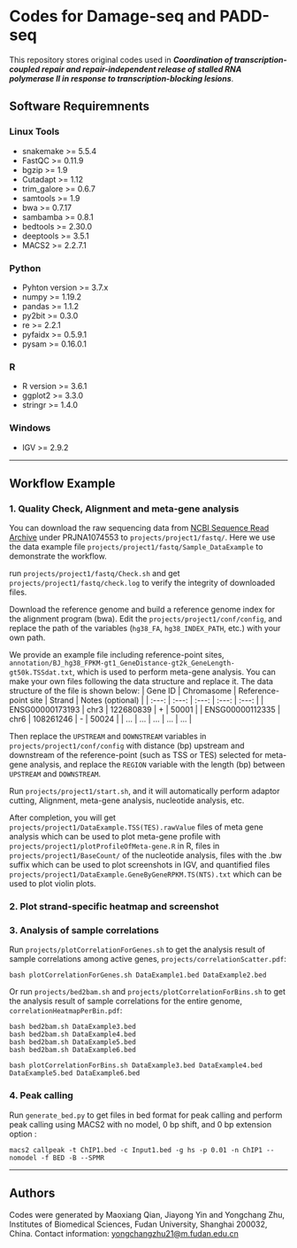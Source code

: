 # Codes for Damage-seq and PADD-seq
This repository stores original codes used in ***Coordination of transcription-coupled repair and repair-independent release of stalled RNA polymerase II in response to transcription-blocking lesions***.

## Software Requiremnents

### Linux Tools
+ snakemake >= 5.5.4
+ FastQC >= 0.11.9
+ bgzip >= 1.9
+ Cutadapt >= 1.12
+ trim_galore >= 0.6.7
+ samtools >= 1.9
+ bwa >= 0.7.17
+ sambamba >= 0.8.1
+ bedtools >= 2.30.0
+ deeptools >= 3.5.1
+ MACS2 >= 2.2.7.1

### Python
+ Pyhton version >= 3.7.x
+ numpy >= 1.19.2
+ pandas >= 1.1.2
+ py2bit >= 0.3.0
+ re >= 2.2.1
+ pyfaidx >= 0.5.9.1
+ pysam >= 0.16.0.1

### R
+ R version >= 3.6.1
+ ggplot2 >= 3.3.0
+ stringr >= 1.4.0

### Windows
+ IGV >=  2.9.2


---

## Workflow Example

### 1. Quality Check, Alignment and meta-gene analysis
You can download the raw sequencing data from [NCBI Sequence Read Archive](https://www.ncbi.nlm.nih.gov/sra/) under PRJNA1074553 to `projects/project1/fastq/`.
Here we use the data example file `projects/project1/fastq/Sample_DataExample` to demonstrate the workflow.

run `projects/project1/fastq/Check.sh` and get `projects/project1/fastq/check.log` to verify the integrity of downloaded files.

Download the reference genome and build a reference genome index for the alignment program (bwa). Edit the `projects/project1/conf/config`, and replace the path of the variables (`hg38_FA`, `hg38_INDEX_PATH`, etc.) with your own path. 

We provide an example file including reference-point sites, `annotation/BJ_hg38_FPKM-gt1_GeneDistance-gt2k_GeneLength-gt50k.TSSdat.txt`, which is used to perform meta-gene analysis. You can make your own files following the data structure and replace it. The data structure of the file is shown below:
| Gene ID | Chromasome | Reference-point site | Strand | Notes (optional) |
| :---: | :---: | :---: | :---: | :---: |
| ENSG00000173193 | chr3 | 122680839 | + | 50001 |
| ENSG00000112335 | chr6 | 108261246 | - | 50024 |
| ... | ... | ... | ... | ... |

Then replace the `UPSTREAM` and `DOWNSTREAM` variables in `projects/project1/conf/config` with distance (bp) upstream and downstream of the reference-point (such as TSS or TES) selected for meta-gene analysis, and replace the `REGION` variable with the length (bp) between `UPSTREAM` and `DOWNSTREAM`.

Run `projects/project1/start.sh`, and it will automatically perform adaptor cutting, Alignment, meta-gene analysis, nucleotide analysis, etc. 

After completion, you will get `projects/project1/DataExample.TSS(TES).rawValue` files of meta gene analysis which can be used to plot meta-gene profile with `projects/project1/plotProfileOfMeta-gene.R` in R, files in `projects/project1/BaseCount/` of the nucleotide analysis, files with the .bw suffix which can be used to plot screenshots in IGV, and quantified files `projects/project1/DataExample.GeneByGeneRPKM.TS(NTS).txt` which can be used to plot violin plots.

### 2. Plot strand-specific heatmap and screenshot


### 3. Analysis of sample correlations
Run `projects/plotCorrelationForGenes.sh` to get the analysis result of sample correlations among active genes, `projects/correlationScatter.pdf`:
```
bash plotCorrelationForGenes.sh DataExample1.bed DataExample2.bed
```

Or run `projects/bed2bam.sh` and `projects/plotCorrelationForBins.sh` to get the analysis result of sample correlations for the entire genome, `correlationHeatmapPerBin.pdf`:
```
bash bed2bam.sh DataExample3.bed
bash bed2bam.sh DataExample4.bed
bash bed2bam.sh DataExample5.bed
bash bed2bam.sh DataExample6.bed

bash plotCorrelationForBins.sh DataExample3.bed DataExample4.bed DataExample5.bed DataExample6.bed
```

### 4. Peak calling
Run `generate_bed.py` to get files in bed format for peak calling and perform peak calling using MACS2 with no model, 0 bp shift, and 0 bp extension option :
```
macs2 callpeak -t ChIP1.bed -c Input1.bed -g hs -p 0.01 -n ChIP1 --nomodel -f BED -B --SPMR
```
---


## Authors
Codes were generated by Maoxiang Qian, Jiayong Yin and Yongchang Zhu, Institutes of Biomedical Sciences, Fudan University, Shanghai 200032, China. Contact information: yongchangzhu21@m.fudan.edu.cn
